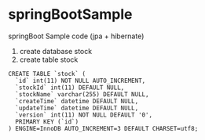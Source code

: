 # springBootSample
springBoot Sample code (jpa + hibernate)

1. create database stock
2. create table stock

```
CREATE TABLE `stock` (
  `id` int(11) NOT NULL AUTO_INCREMENT,
  `stockId` int(11) DEFAULT NULL,
  `stockName` varchar(255) DEFAULT NULL,
  `createTime` datetime DEFAULT NULL,
  `updateTime` datetime DEFAULT NULL,
  `version` int(11) NOT NULL DEFAULT '0',
  PRIMARY KEY (`id`)
) ENGINE=InnoDB AUTO_INCREMENT=3 DEFAULT CHARSET=utf8;

```
